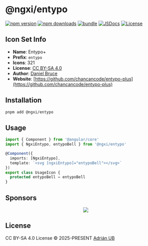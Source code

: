 # @ngxi/entypo

[![npm version][npm-version-src]][npm-version-href]
[![npm downloads][npm-downloads-src]][npm-downloads-href]
[![bundle][bundle-src]][bundle-href]
[![JSDocs][jsdocs-src]][jsdocs-href]
[![License][license-src]][license-href]

## Icon Set Info

- **Name**: Entypo+
- **Prefix**: `entypo`
- **Icons**: 321
- **License**: [CC BY-SA 4.0](https://creativecommons.org/licenses/by-sa/4.0/)
- **Author**: [Daniel Bruce](https://github.com/chancancode/entypo-plus)
- **Website**: [https://github.com/chancancode/entypo-plus](https://github.com/chancancode/entypo-plus)

## Installation

```sh
pnpm add @ngxi/entypo
```

## Usage

```ts
import { Component } from '@angular/core'
import { NgxiEntypo, entypoBell } from '@ngxi/entypo'

@Component({
  imports: [NgxiEntypo],
  template: `<svg [ngxiEntypo]="entypoBell"></svg>`
})
export class UsageIcon {
  protected entypoBell = entypoBell
}
```

## Sponsors

<p align="center">
  <a href="https://cdn.jsdelivr.net/gh/adrian-ub/static/sponsors.svg">
    <img src='https://cdn.jsdelivr.net/gh/adrian-ub/static/sponsors.svg'/>
  </a>
</p>

## License

CC BY-SA 4.0 License © 2025-PRESENT [Adrián UB](https://github.com/adrian-ub)

<!-- Badges -->

[npm-version-src]: https://img.shields.io/npm/v/@ngxi/entypo?style=flat&colorA=080f12&colorB=1fa669
[npm-version-href]: https://npmjs.com/package/@ngxi/entypo
[npm-downloads-src]: https://img.shields.io/npm/dm/@ngxi/entypo?style=flat&colorA=080f12&colorB=1fa669
[npm-downloads-href]: https://npmjs.com/package/@ngxi/entypo
[bundle-src]: https://img.shields.io/bundlephobia/minzip/@ngxi/entypo?style=flat&colorA=080f12&colorB=1fa669&label=minzip
[bundle-href]: https://bundlephobia.com/result?p=@ngxi/entypo
[license-src]: https://img.shields.io/npm/l/@ngxi/entypo?style=flat&colorA=080f12&colorB=1fa669
[license-href]: https://github.com/adrian-ub/ngxi/blob/main/LICENSE
[jsdocs-src]: https://img.shields.io/badge/jsdocs-reference-080f12?style=flat&colorA=080f12&colorB=1fa669
[jsdocs-href]: https://www.jsdocs.io/package/@ngxi/entypo
